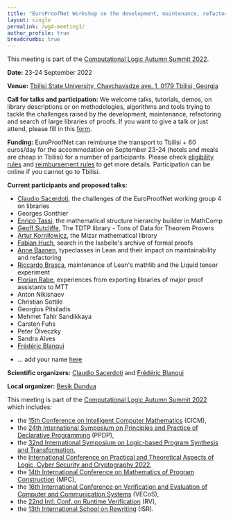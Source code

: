 ```yaml
---
title: "EuroProofNet Workshop on the development, maintenance, refactoring and search of large libraries of proofs"
layout: single
permalink: /wg4-meeting1/
author_profile: true
breadcrumbs: true
---
```


This meeting is part of the [Computational Logic Autumn Summit 2022](https://viam.science.tsu.ge/clas2022/).

**Date:** 23-24 September 2022

**Venue:** [Tbilisi State University, Chavchavadze ave. 1, 0179 Tbilisi, Georgia](https://viam.science.tsu.ge/clas2022/venue)

**Call for talks and participation:** We welcome talks, tutorials,
demos, on library descriptions or on methodologies, algorithms and
tools trying to tackle the challenges raised by the development,
maintenance, refactoring and search of large libraries of proofs. If
you want to give a talk or just attend, please fill in this [form](https://forms.gle/fNxt1ot2xgUUSfGt5).

**Funding:** EuroProofNet can reimburse the transport to Tbilisi + 60 euros/day for the accommodation on September 23-24 (hotels and meals are cheap in Tbilisi) for a number of participants. Please check [eligibility rules](https://europroofnet.github.io/eligibility/) and [reimbursement rules](https://europroofnet.github.io/reimbursement-rules/) to get more details. Participation can be online if you cannot go to Tbilisi.

**Current participants and proposed talks:**
- [Claudio Sacerdoti](http://www.cs.unibo.it/~sacerdot/), the challenges of the EuroProofNet working group 4 on libraries
- Georges Gonthier <!--(online)-->
- [Enrico Tassi](http://www-sop.inria.fr/members/Enrico.Tassi/), the mathematical structure hierarchy builder in MathComp <!--(online)-->
- [Geoff Sutcliffe](https://www.cs.miami.edu/home/geoff/), The TDTP library - Tons of Data for Theorem Provers <!--(online)-->
- [Artur Korniłowicz](http://math.uwb.edu.pl/~arturk/), the Mizar mathematical library <!--(online)-->
- [Fabian Huch](https://www21.in.tum.de/team/huch/), search in the Isabelle's archive of formal proofs
- [Anne Baanen](https://www.cs.vu.nl/~tbn305/), typeclasses in Lean and their impact on maintainability and refactoring
- [Riccardo Brasca](https://webusers.imj-prg.fr/~riccardo.brasca/), maintenance of Lean's mathlib and the Liquid tensor experiment
- [Florian Rabe](https://kwarc.info/people/frabe/), experiences from exporting libraries of major proof assistants to MTT <!--(online)-->
- Anton Nikishaev
- Christian Sottile <!--(online)-->
- Georgios Pitsiladis <!--(online)-->
- Mehmet Tahir Sandikkaya
- Carsten Fuhs
- Peter Ölveczky
- Sandra Alves
- [Frédéric Blanqui](https://blanqui.gitlabpages.inria.fr/)
<!-- Christopher Lynch-->
- ... add your name [here](https://forms.gle/fNxt1ot2xgUUSfGt5)

**Scientific organizers:** [Claudio Sacerdoti](http://www.cs.unibo.it/~sacerdot/) and [Frédéric Blanqui](https://blanqui.gitlabpages.inria.fr/)

**Local organizer:** [Besik Dundua](https://cte.ibsu.edu.ge/en/besik-dundua/)

This meeting is part of the [Computational Logic Autumn Summit 2022](https://viam.science.tsu.ge/clas2022/) which includes:
- the [15th Conference on Intelligent Computer Mathematics](https://cicm-conference.org/2022/cicm.php) (CICM),
- the [24th International Symposium on Principles and Practice of Declarative Programming](https://software.imdea.org/Conferences/PPDP2022/) (PPDP),
- the [32nd International Symposium on Logic-based Program Synthesis and Transformation](https://lopstr2022.webs.upv.es/),
- the [International Conference on Practical and Theoretical Aspects of Logic, Cyber Security and Cryptography 2022](https://cs.omu.edu.tr/blacksea2022/),
- the [14th International Conference on Mathematics of Program Construction](https://www.macs.hw.ac.uk/mpc22/) (MPC),
- the [16th International Conference on Verification and Evaluation of Computer and Communication Systems](http://vecos-world.org/2022/) (VECoS),
- the [22nd Intl. Conf. on Runtime Verification](https://rv22.gitlab.io/) (RV),
- the [13th International School on Rewriting](https://viam.science.tsu.ge/clas2022/isr/) (ISR).

